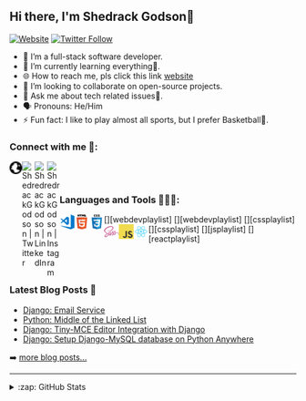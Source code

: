 ## Hi there, I'm Shedrack Godson👋

[![Website](https://img.shields.io/website?label=shedrackgodson.pythonanywhere.com&style=for-the-badge&url=https%3A%2F%2Fshedrackgodson.pythonanywhere.com)](https://shedrackgodson.pythonanywhere.com)
[![Twitter Follow](https://img.shields.io/twitter/follow/godson_shedrack?color=1DA1F2&logo=twitter&style=for-the-badge)](https://twitter.com/intent/follow?original_referer=https%3A%2F%2Fgithub.com%2Fgodson_shedrack&screen_name=godson_shedrack)

- 💼 I’m a full-stack software developer.
- 🌱 I’m currently learning everything🤣.
- 🌐 How to reach me, pls click this link [website](https://shedrackgodson.pythoonanywhere.com/contact/)
- 👯 I’m looking to collaborate on open-source projects.
- 💬 Ask me about tech related issues📡.
- 🗣 Pronouns: He/Him
- ⚡ Fun fact: I like to play almost all sports, but I prefer Basketball🏀.

### Connect with me 🔗:

[<img align="left" alt="ShedrackGodson" width="22px" src="https://raw.githubusercontent.com/iconic/open-iconic/master/svg/globe.svg" />][website]
[<img align="left" alt="ShedrackGodson | Twitter" width="22px" src="https://cdn.jsdelivr.net/npm/simple-icons@v3/icons/twitter.svg" />][twitter]
[<img align="left" alt="ShedrackGodson | LinkedIn" width="22px" src="https://cdn.jsdelivr.net/npm/simple-icons@v3/icons/linkedin.svg" />][linkedin]
[<img align="left" alt="ShedrackGodson | Instagram" width="22px" src="https://cdn.jsdelivr.net/npm/simple-icons@v3/icons/instagram.svg" />][instagram]
 <br />
 <br />
 
 ### Languages and Tools 🔧🔩🔩:
 
 [<img align="left" alt="Visual Studio Code" width="26px" src="https://raw.githubusercontent.com/github/explore/80688e429a7d4ef2fca1e82350fe8e3517d3494d/topics/visual-studio-code/visual-studio-code.png" />][webdevplaylist]
[<img align="left" alt="HTML5" width="26px" src="https://raw.githubusercontent.com/github/explore/80688e429a7d4ef2fca1e82350fe8e3517d3494d/topics/html/html.png" />][webdevplaylist]
[<img align="left" alt="CSS3" width="26px" src="https://raw.githubusercontent.com/github/explore/80688e429a7d4ef2fca1e82350fe8e3517d3494d/topics/css/css.png" />][cssplaylist]
[<img align="left" alt="Sass" width="26px" src="https://raw.githubusercontent.com/github/explore/80688e429a7d4ef2fca1e82350fe8e3517d3494d/topics/sass/sass.png" />][cssplaylist]
[<img align="left" alt="JavaScript" width="26px" src="https://raw.githubusercontent.com/github/explore/80688e429a7d4ef2fca1e82350fe8e3517d3494d/topics/javascript/javascript.png" />][jsplaylist]
[<img align="left" alt="React" width="26px" src="https://raw.githubusercontent.com/github/explore/80688e429a7d4ef2fca1e82350fe8e3517d3494d/topics/react/react.png" />][reactplaylist]

<br />
<br />

### Latest Blog Posts 📕

<!-- BLOG-POST-LIST:START -->
- [Django: Email Service](https://shedrackgodson.pythonanywhere.com/post/4/)
- [Python: Middle of the Linked List](https://shedrackgodson.pythonanywhere.com/post/3/)
- [Django: Tiny-MCE Editor Integration with Django](https://shedrackgodson.pythonanywhere.com/post/2/)
- [Django: Setup Django-MySQL database on Python Anywhere](https://shedrackgodson.pythonanywhere.com/post/1/)
<!-- BLOG-POST-LIST:END -->

➡️ [more blog posts...](https://shedrackgodson.pythonanywhere.com)

---
<details>
  <summary>:zap: GitHub Stats</summary>

  <img align="left" alt="ShedrackGodson's GitHub Stats" src="https://github-readme-stats.ShedrackGodson.vercel.app/api?username=ShedrackGodson&show_icons=true&hide_border=true" />

</details>


[website]: https://shedrackgodson.pythonanywhere.com
[twitter]: https://twitter.com/godson_shedrack
[instagram]: https://www.instagram.com/rickie_godson/
[linkedin]: https://www.linkedin.com/in/shedrack-godson-90116117b/
